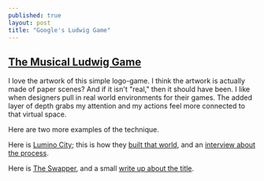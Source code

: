 ```yaml
---
published: true
layout: post
title: "Google's Ludwig Game"
---
```


## [The Musical Ludwig Game](https://www.google.com/doodles/celebrating-ludwig-van-beethovens-245th-year)

I love the artwork of this simple logo-game. I think the artwork is actually made of paper scenes? And if it isn't "real," then it should have been. I like when designers pull in real world environments for their games. The added layer of depth grabs my attention and my actions feel more connected to that virtual space.

Here are two more examples of the technique. 

Here is [Lumino City](https://www.youtube.com/watch?v=btpeCVRslFM); this is how they [built that world](https://www.youtube.com/watch?v=JO6t6H19CUk), and an [interview about the process](http://www.rockpapershotgun.com/2014/11/06/making-of-lumino-city/).

Here is [The Swapper](https://www.youtube.com/watch?v=U-hnhkrlqu0), and a small [write up about the title](http://www.npr.org/sections/alltechconsidered/2013/11/13/245080686/in-space-no-one-can-hear-you-swap).
